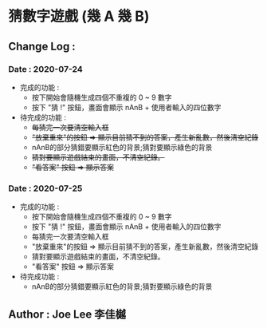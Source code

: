 # 猜數字遊戲 (幾 A 幾 B)
## Change Log : 

### Date : 2020-07-24

* 完成的功能 :  
    * 按下開始會隨機生成四個不重複的 0 ~ 9 數字
    * 按下 "猜 !" 按鈕，畫面會顯示 nAnB + 使用者輸入的四位數字
* 待完成的功能 : 
    * ~~每猜完一次要清空輸入框~~
    * ~~"放棄重來"的按鈕 => 顯示目前猜不到的答案，產生新亂數，然後清空紀錄~~
    * nAnB的部分猜錯要顯示紅色的背景;猜對要顯示綠色的背景
    * ~~猜對要顯示遊戲結束的畫面，不清空紀錄。~~
    * ~~"看答案" 按鈕 => 顯示答案~~

### Date : 2020-07-25
* 完成的功能 : 
    * 按下開始會隨機生成四個不重複的 0 ~ 9 數字
    * 按下 "猜 !" 按鈕，畫面會顯示 nAnB + 使用者輸入的四位數字
    * 每猜完一次要清空輸入框
    * "放棄重來"的按鈕 => 顯示目前猜不到的答案，產生新亂數，然後清空紀錄
    * 猜對要顯示遊戲結束的畫面，不清空紀錄。
    * "看答案" 按鈕 => 顯示答案
* 待完成功能 : 
    * nAnB的部分猜錯要顯示紅色的背景;猜對要顯示綠色的背景
## Author : Joe Lee 李佳樾 